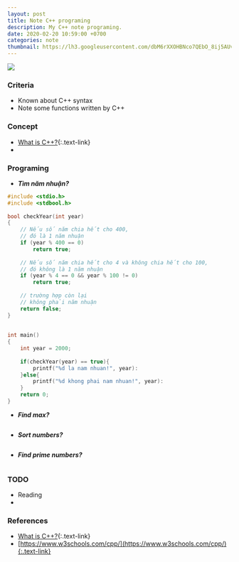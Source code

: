 ```yaml
---
layout: post
title: Note C++ programing
description: My C++ note programing.
date: 2020-02-20 10:59:00 +0700
categories: note
thumbnail: https://lh3.googleusercontent.com/dbM6rXXOHBNco7QEbO_8ij5AUvaZLnG-sJprVmGHkY1EGPNmJnaPo1lIbV2c0NysBP4-x--IDxjfELrm2N7d_swMlb6pSjHKWGxiODsDA4kkJQzt5c1_cl4nPy6GvGkU40cT0iMOm3VkNT1KHJQj5CMokGUm7SKFCx53EqZJ09EcJ6dwWJALO9WstA1uaZtckABScHIdDYJChDtmLmqjhDMUZOgQy1Hub0Nb9ALESMZ628eQkSqXAmBhq0O6TvfEE4i47qHEF-IrTvOSLF904yw6DacBhr0Mng9LFHgm64X2siieVvsmGH3Zt8YdqOa8iDtV8P49BcqNJGeit7Chb-R-8DeeI39NGSxCPkyW_HjztsJRWbGlsTee6r1YMEY-b6sPaUXbOU4P-iVQUaoEvfHTAKYq23MkzVkoLYwXaeNFH4NlYb3Az69CY6Y68Fv36bnXKU98XcwiCx-oOP22OQvTR-8YzXLI57r0edYoFOjPd4Hm1WDmyB0ezYsewdsAKkl3zkuo5QYFX_tbuRQISTfWSOQLIvzNW-L5j6M-n-KcxB_ixePtgy6bVDfcbiRPt29ArqtcK2RIlmcfF4yB23phCTzYWJiThDIwv1IQGxYIbfXDTMg_2iDaVb7Yx89H-a3-0Qfa8GwEIZw8x1ALHeevvUmpJllIhlq_ZP464Ql0_M6d_A3tuFSOLj4L-A2sRiZwIVrgP-QKwQzqn3fWzkiEzRgNrr8Mz2J8Ngc-ESyvjMRn=w800-h450-no
---
```


![](https://lh3.googleusercontent.com/dbM6rXXOHBNco7QEbO_8ij5AUvaZLnG-sJprVmGHkY1EGPNmJnaPo1lIbV2c0NysBP4-x--IDxjfELrm2N7d_swMlb6pSjHKWGxiODsDA4kkJQzt5c1_cl4nPy6GvGkU40cT0iMOm3VkNT1KHJQj5CMokGUm7SKFCx53EqZJ09EcJ6dwWJALO9WstA1uaZtckABScHIdDYJChDtmLmqjhDMUZOgQy1Hub0Nb9ALESMZ628eQkSqXAmBhq0O6TvfEE4i47qHEF-IrTvOSLF904yw6DacBhr0Mng9LFHgm64X2siieVvsmGH3Zt8YdqOa8iDtV8P49BcqNJGeit7Chb-R-8DeeI39NGSxCPkyW_HjztsJRWbGlsTee6r1YMEY-b6sPaUXbOU4P-iVQUaoEvfHTAKYq23MkzVkoLYwXaeNFH4NlYb3Az69CY6Y68Fv36bnXKU98XcwiCx-oOP22OQvTR-8YzXLI57r0edYoFOjPd4Hm1WDmyB0ezYsewdsAKkl3zkuo5QYFX_tbuRQISTfWSOQLIvzNW-L5j6M-n-KcxB_ixePtgy6bVDfcbiRPt29ArqtcK2RIlmcfF4yB23phCTzYWJiThDIwv1IQGxYIbfXDTMg_2iDaVb7Yx89H-a3-0Qfa8GwEIZw8x1ALHeevvUmpJllIhlq_ZP464Ql0_M6d_A3tuFSOLj4L-A2sRiZwIVrgP-QKwQzqn3fWzkiEzRgNrr8Mz2J8Ngc-ESyvjMRn=w800-h450-no)


### Criteria
- Known about C++ syntax
- Note some functions written by C++

### Concept
- [What is C++?](https://vi.wikipedia.org/wiki/C%2B%2B){:.text-link}
- 

### Programing
- ***Tìm năm nhuận?***
```cpp
#include <stdio.h> 
#include <stdbool.h> 
  
bool checkYear(int year) 
{ 
    // Nếu số năm chia hết cho 400,
    // đó là 1 năm nhuận
    if (year % 400 == 0) 
        return true; 
  
    // Nếu số năm chia hết cho 4 và không chia hết cho 100,
    // đó không là 1 năm nhuận
    if (year % 4 == 0 && year % 100 != 0) 
        return true;
 
    // trường hợp còn lại 
    // không phải năm nhuận
    return false; 
} 
  
 
int main() 
{ 
    int year = 2000; 
  
    if(checkYear(year) == true){
        printf("%d la nam nhuan!", year): 
    }else{
        printf("%d khong phai nam nhuan!", year): 
    }
    return 0; 
}
```

- ***Find max?***
```cpp
```

- ***Sort numbers?***
```
```

- ***Find prime numbers?***
```
```

### TODO
- Reading
-

### References
- [What is C++?](https://vi.wikipedia.org/wiki/C%2B%2B){:.text-link}
- [https://www.w3schools.com/cpp/](https://www.w3schools.com/cpp/){:.text-link}